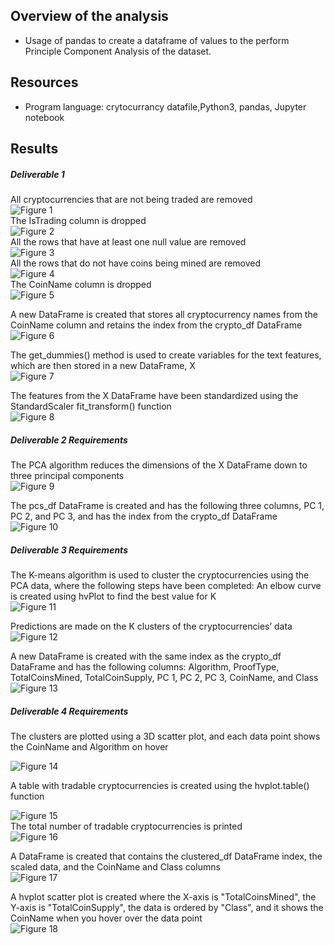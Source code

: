 ## Overview of the analysis
- Usage of pandas to create a dataframe of values to the perform Principle Component Analysis of the dataset. 

## Resources
- Program language: crytocurrancy datafile,Python3, pandas, Jupyter notebook  <br> 
 


## Results 
##### Deliverable 1 
All cryptocurrencies that are not being traded are removed  <br>
![Figure 1](https://github.com/davidhyongae2/Crypto_currancy/blob/main/Figure1.png) <br>
The IsTrading column is dropped  <br>
![Figure 2](https://github.com/davidhyongae2/Crypto_currancy/blob/main/Figure2.png) <br>
All the rows that have at least one null value are removed  <br>
![Figure 3](https://github.com/davidhyongae2/Crypto_currancy/blob/main/Figure3.png) <br>
All the rows that do not have coins being mined are removed <br>
![Figure 4](https://github.com/davidhyongae2/Crypto_currancy/blob/main/Figure4.png) <br>
The CoinName column is dropped  <br> 
![Figure 5](https://github.com/davidhyongae2/Crypto_currancy/blob/main/Figure5a.png) <br>

A new DataFrame is created that stores all cryptocurrency names from the CoinName column and retains the index from the crypto_df DataFrame  <br> 
![Figure 6](https://github.com/davidhyongae2/Crypto_currancy/blob/main/Figure6.png) <br>

The get_dummies() method is used to create variables for the text features, which are then stored in a new DataFrame, X  <br>
![Figure 7](https://github.com/davidhyongae2/Crypto_currancy/blob/main/Figure7.png) <br>

The features from the X DataFrame have been standardized using the StandardScaler fit_transform() function  <br>
![Figure 8](https://github.com/davidhyongae2/Crypto_currancy/blob/main/Figure8.png) <br>


##### Deliverable 2 Requirements

The PCA algorithm reduces the dimensions of the X DataFrame down to three principal components  <br> 
![Figure 9](https://github.com/davidhyongae2/Crypto_currancy/blob/main/Figure9.png) <br>


The pcs_df DataFrame is created and has the following three columns, PC 1, PC 2, and PC 3, and has the index from the crypto_df DataFrame  <br> 
![Figure 10](https://github.com/davidhyongae2/Crypto_currancy/blob/main/Figure10.png) <br>

##### Deliverable 3 Requirements


The K-means algorithm is used to cluster the cryptocurrencies using the PCA data, where the following steps have been completed:
An elbow curve is created using hvPlot to find the best value for K <br>
![Figure 11](https://github.com/davidhyongae2/Crypto_currancy/blob/main/Figure11.png) <br>

Predictions are made on the K clusters of the cryptocurrencies’ data  <br>
![Figure 12](https://github.com/davidhyongae2/Crypto_currancy/blob/main/Figure12.png) <br>

A new DataFrame is created with the same index as the crypto_df DataFrame and has the following columns: Algorithm, ProofType, TotalCoinsMined, TotalCoinSupply, PC 1, PC 2, PC 3, CoinName, and Class  <br>
![Figure 13](https://github.com/davidhyongae2/Crypto_currancy/blob/main/Figure13.png) <br>

##### Deliverable 4 Requirements


The clusters are plotted using a 3D scatter plot, and each data point shows the CoinName and Algorithm on hover  <br> 

![Figure 14](https://github.com/davidhyongae2/Crypto_currancy/blob/main/Figure14.png) <br>

A table with tradable cryptocurrencies is created using the hvplot.table() function <br> 

![Figure 15](https://github.com/davidhyongae2/Crypto_currancy/blob/main/Figure15.png) <br>
The total number of tradable cryptocurrencies is printed  <br>
![Figure 16](https://github.com/davidhyongae2/Crypto_currancy/blob/main/Figure16.png) <br>

A DataFrame is created that contains the clustered_df DataFrame index, the scaled data, and the CoinName and Class columns <br> 
![Figure 17](https://github.com/davidhyongae2/Crypto_currancy/blob/main/Figure17.png) <br>

A hvplot scatter plot is created where the X-axis is "TotalCoinsMined", the Y-axis is "TotalCoinSupply", the data is ordered by "Class", and it shows the CoinName when you hover over the data point  <br> 
![Figure 18](https://github.com/davidhyongae2/Crypto_currancy/blob/main/Figure18a.png) <br>
